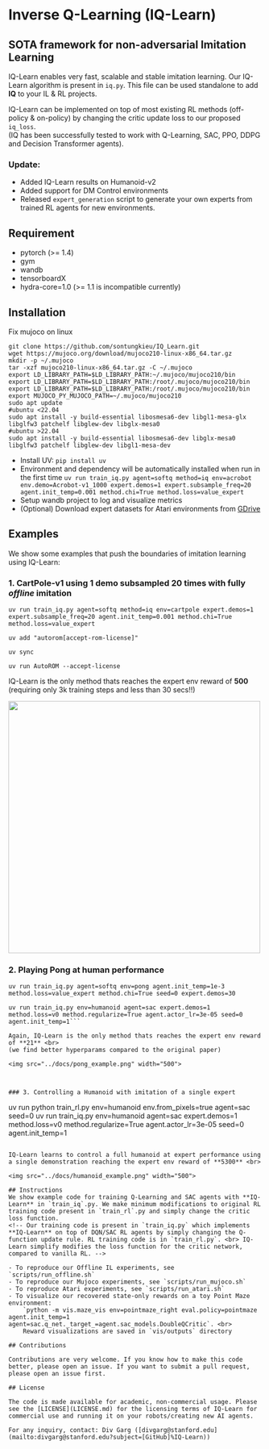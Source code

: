 # Inverse Q-Learning (IQ-Learn)

## SOTA framework for non-adversarial Imitation Learning

IQ-Learn enables very fast, scalable and stable imitation learning.
Our IQ-Learn algorithm is present in `iq.py`. This file can be used standalone to add **IQ** to your IL & RL projects. 

IQ-Learn can be implemented on top of most existing RL methods (off-policy & on-policy) by changing the critic update loss to our proposed `iq_loss`. <br>
(IQ has been successfully tested to work with Q-Learning, SAC, PPO, DDPG and Decision Transformer agents).

### Update:
 
 - Added IQ-Learn results on Humanoid-v2
 - Added support for DM Control environments
 - Released `expert_generation` script to generate your own experts from trained RL agents for new environments.

## Requirement

- pytorch (>= 1.4)
- gym
- wandb
- tensorboardX
- hydra-core=1.0 (>= 1.1 is incompatible currently)

## Installation

Fix mujoco on linux
```
git clone https://github.com/sontungkieu/IQ_Learn.git
wget https://mujoco.org/download/mujoco210-linux-x86_64.tar.gz
mkdir -p ~/.mujoco
tar -xzf mujoco210-linux-x86_64.tar.gz -C ~/.mujoco
export LD_LIBRARY_PATH=$LD_LIBRARY_PATH:~/.mujoco/mujoco210/bin
export LD_LIBRARY_PATH=$LD_LIBRARY_PATH:/root/.mujoco/mujoco210/bin
export LD_LIBRARY_PATH=$LD_LIBRARY_PATH:/root/.mujoco/mujoco210/bin 
export MUJOCO_PY_MUJOCO_PATH=~/.mujoco/mujoco210
sudo apt update
#ubuntu <22.04
sudo apt install -y build-essential libosmesa6-dev libgl1-mesa-glx libglfw3 patchelf libglew-dev libglx-mesa0
#ubuntu >22.04 
sudo apt install -y build-essential libosmesa6-dev libglx-mesa0 libglfw3 patchelf libglew-dev libgl1-mesa-dev 

```


- Install UV: `pip install uv`
- Environment and dependency will be automatically installed when run in the first time `uv run train_iq.py agent=softq method=iq env=acrobot env.demo=Acrobot-v1_1000 expert.demos=1 expert.subsample_freq=20 agent.init_temp=0.001 method.chi=True method.loss=value_expert `
- Setup wandb project to log and visualize metrics
- (Optional) Download expert datasets for Atari environments from [GDrive](https://drive.google.com/file/d/1wKdMi10_X0oV4URdkv8JSCY0rRB8iBFq/view?usp=sharing)

## Examples

We show some examples that push the boundaries of imitation learning using IQ-Learn:

### 1. CartPole-v1 using 1 demo subsampled 20 times with fully *offline* imitation  

```
uv run train_iq.py agent=softq method=iq env=cartpole expert.demos=1 expert.subsample_freq=20 agent.init_temp=0.001 method.chi=True method.loss=value_expert
```
```
uv add "autorom[accept-rom-license]"
```
```
uv sync
```
```
uv run AutoROM --accept-license
```
IQ-Learn is the only method thats reaches the expert env reward of **500** (requiring only 3k training steps and less than 30 secs!!)

<img src="../docs/cartpole_example.png" width="500"> 

### 2. Playing Pong at human performance

```
uv run train_iq.py agent=softq env=pong agent.init_temp=1e-3 method.loss=value_expert method.chi=True seed=0 expert.demos=30
```

```
uv run train_iq.py env=humanoid agent=sac expert.demos=1 method.loss=v0 method.regularize=True agent.actor_lr=3e-05 seed=0 agent.init_temp=1```

Again, IQ-Learn is the only method thats reaches the expert env reward of **21** <br>
(we find better hyperparams compared to the original paper)

<img src="../docs/pong_example.png" width="500"> 



### 3. Controlling a Humanoid with imitation of a single expert

```
uv run python train_rl.py env=humanoid env.from_pixels=true agent=sac seed=0
uv run train_iq.py env=humanoid agent=sac expert.demos=1 method.loss=v0 method.regularize=True agent.actor_lr=3e-05 seed=0 agent.init_temp=1
```

IQ-Learn learns to control a full humanoid at expert performance using a single demonstration reaching the expert env reward of **5300** <br>

<img src="../docs/humanoid_example.png" width="500"> 

## Instructions
We show example code for training Q-Learning and SAC agents with **IQ-Learn** in `train_iq`.py. We make minimum modifications to original RL training code present in `train_rl`.py and simply change the critic loss function.
<!-- Our training code is present in `train_iq.py` which implements **IQ-Learn** on top of DQN/SAC RL agents by simply changing the Q-function update rule. RL training code is in `train_rl.py`. <br> IQ-Learn simplify modifies the loss function for the critic network, compared to vanilla RL. -->

- To reproduce our Offline IL experiments, see `scripts/run_offline.sh`
- To reproduce our Mujoco experiments, see `scripts/run_mujoco.sh`
- To reproduce Atari experiments, see `scripts/run_atari.sh`
- To visualize our recovered state-only rewards on a toy Point Maze environment: 
    `python -m vis.maze_vis env=pointmaze_right eval.policy=pointmaze agent.init_temp=1 agent=sac.q_net._target_=agent.sac_models.DoubleQCritic`. <br>
    Reward visualizations are saved in `vis/outputs` directory

## Contributions

Contributions are very welcome. If you know how to make this code better, please open an issue. If you want to submit a pull request, please open an issue first. 

## License

The code is made available for academic, non-commercial usage. Please see the [LICENSE](LICENSE.md) for the licensing terms of IQ-Learn for commercial use and running it on your robots/creating new AI agents.

For any inquiry, contact: Div Garg ([divgarg@stanford.edu](mailto:divgarg@stanford.edu?subject=[GitHub]%IQ-Learn))


